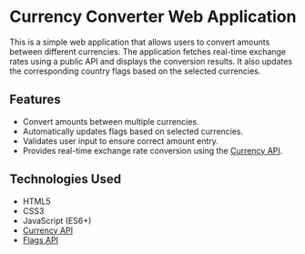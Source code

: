 # Currency Converter Web Application

This is a simple web application that allows users to convert amounts between different currencies. The application fetches real-time exchange rates using a public API and displays the conversion results. It also updates the corresponding country flags based on the selected currencies.

## Features

- Convert amounts between multiple currencies.
- Automatically updates flags based on selected currencies.
- Validates user input to ensure correct amount entry.
- Provides real-time exchange rate conversion using the [Currency API](https://cdn.jsdelivr.net/npm/@fawazahmed0/currency-api@latest/v1/currencies).

## Technologies Used

- HTML5
- CSS3
- JavaScript (ES6+)
- [Currency API](https://cdn.jsdelivr.net/npm/@fawazahmed0/currency-api@latest/v1/currencies)
- [Flags API](https://flagsapi.com/)


